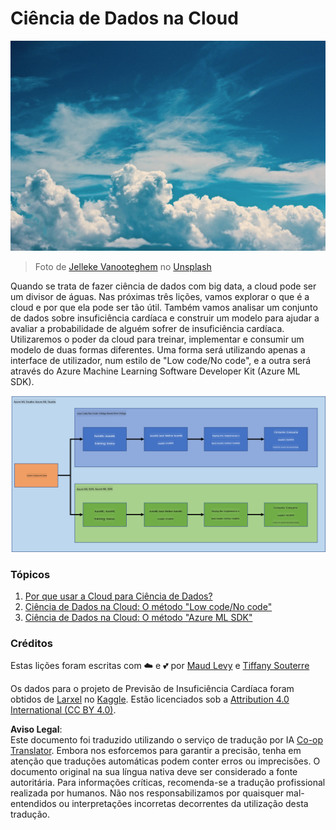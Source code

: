 <!--
CO_OP_TRANSLATOR_METADATA:
{
  "original_hash": "8dfe141a0f46f7d253e07f74913c7f44",
  "translation_date": "2025-08-24T21:52:21+00:00",
  "source_file": "5-Data-Science-In-Cloud/README.md",
  "language_code": "pt"
}
-->
# Ciência de Dados na Cloud

![cloud-picture](../../../translated_images/cloud-picture.f5526de3c6c6387b2d656ba94f019b3352e5e3854a78440e4fb00c93e2dea675.pt.jpg)

> Foto de [Jelleke Vanooteghem](https://unsplash.com/@ilumire) no [Unsplash](https://unsplash.com/s/photos/cloud?orientation=landscape)

Quando se trata de fazer ciência de dados com big data, a cloud pode ser um divisor de águas. Nas próximas três lições, vamos explorar o que é a cloud e por que ela pode ser tão útil. Também vamos analisar um conjunto de dados sobre insuficiência cardíaca e construir um modelo para ajudar a avaliar a probabilidade de alguém sofrer de insuficiência cardíaca. Utilizaremos o poder da cloud para treinar, implementar e consumir um modelo de duas formas diferentes. Uma forma será utilizando apenas a interface de utilizador, num estilo de "Low code/No code", e a outra será através do Azure Machine Learning Software Developer Kit (Azure ML SDK).

![project-schema](../../../translated_images/project-schema.420e56d495624541eaecf2b737f138c86fb7d8162bb1c0bf8783c350872ffc4d.pt.png)

### Tópicos

1. [Por que usar a Cloud para Ciência de Dados?](17-Introduction/README.md)  
2. [Ciência de Dados na Cloud: O método "Low code/No code"](18-Low-Code/README.md)  
3. [Ciência de Dados na Cloud: O método "Azure ML SDK"](19-Azure/README.md)  

### Créditos  
Estas lições foram escritas com ☁️ e 💕 por [Maud Levy](https://twitter.com/maudstweets) e [Tiffany Souterre](https://twitter.com/TiffanySouterre)  

Os dados para o projeto de Previsão de Insuficiência Cardíaca foram obtidos de [Larxel](https://www.kaggle.com/andrewmvd) no [Kaggle](https://www.kaggle.com/andrewmvd/heart-failure-clinical-data). Estão licenciados sob a [Attribution 4.0 International (CC BY 4.0)](https://creativecommons.org/licenses/by/4.0/).  

**Aviso Legal**:  
Este documento foi traduzido utilizando o serviço de tradução por IA [Co-op Translator](https://github.com/Azure/co-op-translator). Embora nos esforcemos para garantir a precisão, tenha em atenção que traduções automáticas podem conter erros ou imprecisões. O documento original na sua língua nativa deve ser considerado a fonte autoritária. Para informações críticas, recomenda-se a tradução profissional realizada por humanos. Não nos responsabilizamos por quaisquer mal-entendidos ou interpretações incorretas decorrentes da utilização desta tradução.